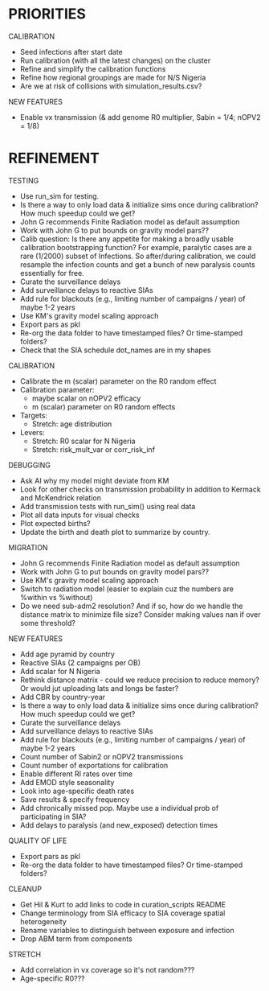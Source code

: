 # PRIORITIES

CALIBRATION
- Seed infections after start date
- Run calibration (with all the latest changes) on the cluster
- Refine and simplify the calibration functions
- Refine how regional groupings are made for N/S Nigeria
- Are we at risk of collisions with simulation_results.csv?

NEW FEATURES
- Enable vx transmission (& add genome R0 multiplier, Sabin = 1/4; nOPV2 = 1/8)


# REFINEMENT

TESTING
- Use run_sim for testing.
- Is there a way to only load data & initialize sims once during calibration? How much speedup could we get?
- John G recommends Finite Radiation model as default assumption
- Work with John G to put bounds on gravity model pars??
- Calib question: Is there any appetite for making a broadly usable calibration bootstrapping function? For example, paralytic cases are a rare (1/2000) subset of Infections. So after/during calibration, we could resample the infection counts and get a bunch of new paralysis counts essentially for free.
- Curate the surveillance delays
- Add surveillance delays to reactive SIAs
- Add rule for blackouts (e.g., limiting number of campaigns / year) of maybe 1-2 years
- Use KM's gravity model scaling approach
- Export pars as pkl
- Re-org the data folder to have timestamped files? Or time-stamped folders?
- Check that the SIA schedule dot_names are in my shapes

CALIBRATION
- Calibrate the m (scalar) parameter on the R0 random effect
- Calibration parameter:
    - maybe scalar on nOPV2 efficacy
    - m (scalar) parameter on R0 random effects
- Targets:
    - Stretch: age distribution
- Levers:
    - Stretch: R0 scalar for N Nigeria
    - Stretch: risk_mult_var or corr_risk_inf

DEBUGGING
- Ask AI why my model might deviate from KM
- Look for other checks on transmission probability in addition to Kermack and McKendrick relation
- Add transmission tests with run_sim() using real data
- Plot all data inputs for visual checks
- Plot expected births?
- Update the birth and death plot to summarize by country.

MIGRATION
- John G recommends Finite Radiation model as default assumption
- Work with John G to put bounds on gravity model pars??
- Use KM's gravity model scaling approach
- Switch to radiation model (easier to explain cuz the numbers are %within vs %without)
- Do we need sub-adm2 resolution? And if so, how do we handle the distance matrix to minimize file size? Consider making values nan if over some threshold?

NEW FEATURES
- Add age pyramid by country
- Reactive SIAs (2 campaigns per OB)
- Add scalar for N Nigeria
- Rethink distance matrix - could we reduce precision to reduce memory? Or would jut uploading lats and longs be faster?
- Add CBR by country-year
- Is there a way to only load data & initialize sims once during calibration? How much speedup could we get?
- Curate the surveillance delays
- Add surveillance delays to reactive SIAs
- Add rule for blackouts (e.g., limiting number of campaigns / year) of maybe 1-2 years
- Count number of Sabin2 or nOPV2 transmissions
- Count number of exportations for calibration
- Enable different RI rates over time
- Add EMOD style seasonality
- Look into age-specific death rates
- Save results & specify frequency
- Add chronically missed pop. Maybe use a individual prob of participating in SIA?
- Add delays to paralysis (and new_exposed) detection times

QUALITY OF LIFE
- Export pars as pkl
- Re-org the data folder to have timestamped files? Or time-stamped folders?

CLEANUP
- Get Hil & Kurt to add links to code in curation_scripts README
- Change terminology from SIA efficacy to SIA coverage spatial heterogeneity
- Rename variables to distinguish between exposure and infection
- Drop ABM term from components

STRETCH
- Add correlation in vx coverage so it's not random???
- Age-specific R0???
